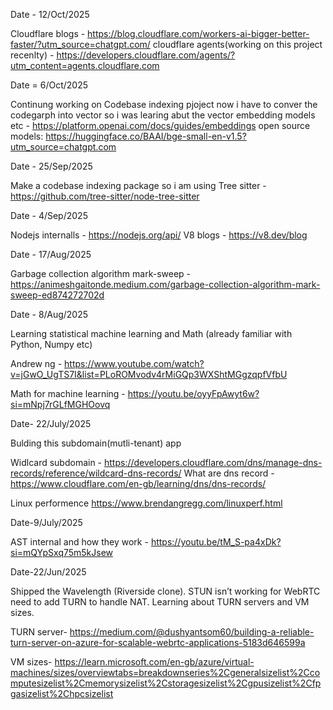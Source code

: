 Date - 12/Oct/2025

Cloudflare blogs - https://blog.cloudflare.com/workers-ai-bigger-better-faster/?utm_source=chatgpt.com/
cloudflare agents(working on this project recenlty) - https://developers.cloudflare.com/agents/?utm_content=agents.cloudflare.com

Date = 6/Oct/2025

Continung working on Codebase indexing pjoject now i have to conver the codegarph 
into vector so i was learing abut the vector embedding models etc - https://platform.openai.com/docs/guides/embeddings
open source models: https://huggingface.co/BAAI/bge-small-en-v1.5?utm_source=chatgpt.com

Date - 25/Sep/2025

Make a codebase indexing package so i am using Tree sitter - https://github.com/tree-sitter/node-tree-sitter


Date - 4/Sep/2025

Nodejs internalls - https://nodejs.org/api/
V8 blogs - https://v8.dev/blog

Date - 17/Aug/2025

Garbage collection algorithm mark-sweep - https://animeshgaitonde.medium.com/garbage-collection-algorithm-mark-sweep-ed874272702d

Date - 8/Aug/2025

Learning statistical machine learning and Math (already familiar with Python, Numpy etc)

Andrew ng - https://www.youtube.com/watch?v=jGwO_UgTS7I&list=PLoROMvodv4rMiGQp3WXShtMGgzqpfVfbU

Math for machine learning - https://youtu.be/oyyFpAwyt6w?si=mNpj7rGLfMGHOovq

Date- 22/July/2025

Bulding this subdomain(mutli-tenant) app

Widlcard subdomain - https://developers.cloudflare.com/dns/manage-dns-records/reference/wildcard-dns-records/
What are dns record - https://www.cloudflare.com/en-gb/learning/dns/dns-records/

Linux performence https://www.brendangregg.com/linuxperf.html

Date-9/July/2025

AST internal and how they work - https://youtu.be/tM_S-pa4xDk?si=mQYpSxq75m5kJsew

Date-22/Jun/2025

Shipped the Wavelength (Riverside clone). STUN isn’t working for WebRTC need to add TURN to handle NAT. Learning about TURN servers and VM sizes.

TURN server- https://medium.com/@dushyantsom60/building-a-reliable-turn-server-on-azure-for-scalable-webrtc-applications-5183d646599a

VM sizes- https://learn.microsoft.com/en-gb/azure/virtual-machines/sizes/overviewtabs=breakdownseries%2Cgeneralsizelist%2Ccomputesizelist%2Cmemorysizelist%2Cstoragesizelist%2Cgpusizelist%2Cfpgasizelist%2Chpcsizelist
